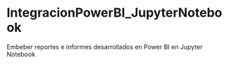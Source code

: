 # IntegracionPowerBI_JupyterNotebook
Embeber reportes e informes desarrollados en Power BI en Jupyter Notebook

